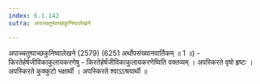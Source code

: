```yaml
---
index: 6.1.142
sutra: अपाच्चतुष्पाच्छकुनिष्वालेखने

---
```

अपाच्चतुष्पाच्छकुनिष्वालेखने (2579) (6251 अर्थोपसंख्यानवार्तिकम् ॥ 1 ॥) - किरतेर्हर्षजीविकाकुलायकरणेषु - किरतेर्हर्षंजीविकाकुलायकरणेष्विति वक्तव्यम् । अपस्किरते वृषो हृष्टः । अपस्किरते कुक्कुटो भक्षार्थी । अपस्किरते श्वाऽऽश्रयार्थी ॥